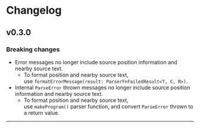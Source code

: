 # Changelog

## v0.3.0
### Breaking changes
* Error messages no longer include source position information and nearby source text.
  * To format position and nearby source text,  
    use `formatErrorMessage(result: ParserFnFailedResult<T, C, R>)`.
* Internal `ParseError` thrown messages no longer include source position information and nearby source text.
  * To format position and nearby source text,  
    use `makeProgram()` parser function, and convert `ParseError` thrown to a return value.

---
